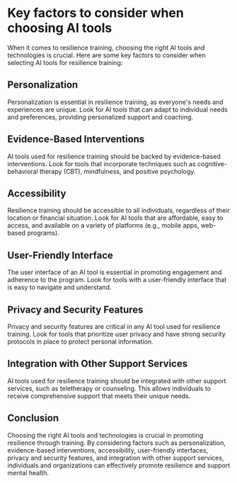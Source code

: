 Key factors to consider when choosing AI tools
===============================================================================================================================

When it comes to resilience training, choosing the right AI tools and technologies is crucial. Here are some key factors to consider when selecting AI tools for resilience training:

Personalization
---------------

Personalization is essential in resilience training, as everyone's needs and experiences are unique. Look for AI tools that can adapt to individual needs and preferences, providing personalized support and coaching.

Evidence-Based Interventions
----------------------------

AI tools used for resilience training should be backed by evidence-based interventions. Look for tools that incorporate techniques such as cognitive-behavioral therapy (CBT), mindfulness, and positive psychology.

Accessibility
-------------

Resilience training should be accessible to all individuals, regardless of their location or financial situation. Look for AI tools that are affordable, easy to access, and available on a variety of platforms (e.g., mobile apps, web-based programs).

User-Friendly Interface
-----------------------

The user interface of an AI tool is essential in promoting engagement and adherence to the program. Look for tools with a user-friendly interface that is easy to navigate and understand.

Privacy and Security Features
-----------------------------

Privacy and security features are critical in any AI tool used for resilience training. Look for tools that prioritize user privacy and have strong security protocols in place to protect personal information.

Integration with Other Support Services
---------------------------------------

AI tools used for resilience training should be integrated with other support services, such as teletherapy or counseling. This allows individuals to receive comprehensive support that meets their unique needs.

Conclusion
----------

Choosing the right AI tools and technologies is crucial in promoting resilience through training. By considering factors such as personalization, evidence-based interventions, accessibility, user-friendly interfaces, privacy and security features, and integration with other support services, individuals and organizations can effectively promote resilience and support mental health.
